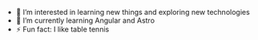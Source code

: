 - 👀 I’m interested in learning new things and exploring new technologies
- 🌱 I’m currently learning Angular and Astro
- ⚡ Fun fact: I like table tennis 
